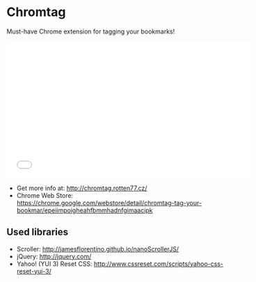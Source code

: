 Chromtag
========

Must-have Chrome extension for tagging your bookmarks!

<iframe width="560" height="315" src="//www.youtube.com/embed/XGYbqjbHFK4?rel=0" frameborder="0" allowfullscreen></iframe>

* Get more info at: http://chromtag.rotten77.cz/
* Chrome Web Store: https://chrome.google.com/webstore/detail/chromtag-tag-your-bookmar/epeiimpoigheahfbmmhadnfgimaacipk

## Used libraries

* Scroller: http://jamesflorentino.github.io/nanoScrollerJS/
* jQuery: http://jquery.com/
* Yahoo! (YUI 3) Reset CSS: http://www.cssreset.com/scripts/yahoo-css-reset-yui-3/